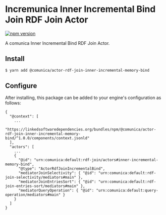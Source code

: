 # Incremunica Inner Incremental Bind Join RDF Join Actor

[![npm version](https://badge.fury.io/js/@incremunica%2Factor-rdf-join-inner-incremental-memory-bind.svg)](https://badge.fury.io/js/@incremunica%2Factor-rdf-join-inner-incremental-memory-bind)

A comunica Inner Incremental Bind RDF Join Actor.

## Install

```bash
$ yarn add @comunica/actor-rdf-join-inner-incremental-memory-bind
```

## Configure

After installing, this package can be added to your engine's configuration as follows:
```text
{
  "@context": [
    ...
    "https://linkedsoftwaredependencies.org/bundles/npm/@comunica/actor-rdf-join-inner-incremental-memory-bind/^1.0.0/components/context.jsonld"
  ],
  "actors": [
    ...
    {
      "@id": "urn:comunica:default:rdf-join/actors#inner-incremental-memory-bind",
      "@type": "ActorRdfJoinIncrementalBind",
      "mediatorJoinSelectivity": { "@id": "urn:comunica:default:rdf-join-selectivity/mediators#main" },
      "mediatorJoinEntriesSort": { "@id": "urn:comunica:default:rdf-join-entries-sort/mediators#main" },
      "mediatorQueryOperation": { "@id": "urn:comunica:default:query-operation/mediators#main" }
    }
  ]
}
```
